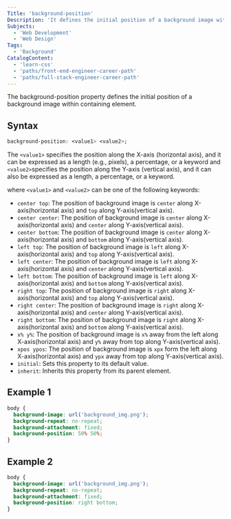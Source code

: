 ```yaml
---
Title: 'background-position'
Description: 'It defines the initial position of a background image within containing element.'
Subjects:
  - 'Web Development'
  - 'Web Design'
Tags:
  - 'Background'
CatalogContent:
  - 'learn-css'
  - 'paths/front-end-engineer-career-path'
  - 'paths/full-stack-engineer-career-path'
---
```


The background-position property defines the initial position of a background image within containing element.

## Syntax

```css
background-position: <value1> <value2>;
```
The `<value1>` specifies the position along the X-axis (horizontal axis), and it can be expressed as a length (e.g., pixels), a percentage, or a keyword and `<value2>`specifies the position along the Y-axis (vertical axis), and it can also be expressed as a length, a percentage, or a keyword.

where `<value1>` and `<value2>` can be one of the following keywords:

- `center top`: The position of background image is `center` along X-axis(horizontal axis) and `top` along Y-axis(vertical axis).
- `center center`: The position of background image is `center` along X-axis(horizontal axis) and `center` along Y-axis(vertical axis).
- `center bottom`: The position of background image is `center` along X-axis(horizontal axis) and `bottom` along Y-axis(vertical axis).
- `left top`: The position of background image is `left` along X-axis(horizontal axis) and `top` along Y-axis(vertical axis).
- `left center`: The position of background image is `left` along X-axis(horizontal axis) and `center` along Y-axis(vertical axis).
- `left bottom`: The position of background image is `left` along X-axis(horizontal axis) and `bottom` along Y-axis(vertical axis).
- `right top`: The position of background image is `right` along X-axis(horizontal axis) and `top` along Y-axis(vertical axis).
- `right center`: The position of background image is `right` along X-axis(horizontal axis) and `center` along Y-axis(vertical axis).
- `right bottom`: The position of background image is `right` along X-axis(horizontal axis) and `bottom` along Y-axis(vertical axis).
- `x% y%`: The position of background image is `x%` away from the left along X-axis(horizontal axis) and `y%` away from top along Y-axis(vertical axis).
- `xpos ypos`: The position of background image is `xpx` form the left along X-axis(horizontal axis) and `ypx` away from top along Y-axis(vertical axis).
- `initial`: Sets this property to its default value.
- `inherit`: Inherits this property from its parent element.

## Example 1

```css
body { 
  background-image: url('background_img.png');
  background-repeat: no-repeat;
  background-attachment: fixed;
  background-position: 50% 50%;
}
```

## Example 2

```css
body { 
  background-image: url('background_img.png');
  background-repeat: no-repeat;
  background-attachment: fixed;
  background-position: right bottom;
}
```
